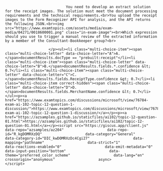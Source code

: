 <p class="card-text">
							
								You need to develop an extract solution for the receipt images. The solution must meet the document processing requirements and the technical requirements.<br>You upload the receipt images to the Form Recognizer API for analysis, and the API returns the following JSON.<br><img src="https://www.examtopics.com/assets/media/exam-media/04271/0018600001.png" class="in-exam-image"><br>Which expression should you use to trigger a manual review of the extracted information by a member of the Consultant-Bookkeeper group?<br>
							
						</p><ul><li class="multi-choice-item"><span class="multi-choice-letter" data-choice-letter="A">A.</span>documentResults.docType == "prebuilt:receipt"</li><li class="multi-choice-item"><span class="multi-choice-letter" data-choice-letter="B">B.</span>documentResults.fields.*.confidence &lt; 0.7</li><li class="multi-choice-item"><span class="multi-choice-letter" data-choice-letter="C">C.</span>documentResults.fields.ReceiptType.confidence &gt; 0.7</li><li class="multi-choice-item correct-hidden"><span class="multi-choice-letter" data-choice-letter="D">D.</span>documentResults.fields.MerchantName.confidence &lt; 0.7</li></ul><p><a href="https://www.examtopics.com/discussions/microsoft/view/76784-exam-ai-102-topic-12-question-1-discussion/">https://www.examtopics.com/discussions/microsoft/view/76784-exam-ai-102-topic-12-question-1-discussion/</a></p><p><a href="https://azsamples.github.io/staticfiles/ai102/topic-12-question-01.html">https://azsamples.github.io/staticfiles/ai102/topic-12-question-01.html</a></p><script src="https://giscus.app/client.js"                    data-repo="azsamples/az204"                    data-repo-id="R_kgDOMRXzDQ"                    data-category="General"                    data-category-id="DIC_kwDOMRXzDc4Cgi27"                    data-mapping="pathname"                    data-strict="1"                    data-reactions-enabled="0"                    data-emit-metadata="0"                    data-input-position="bottom"                    data-theme="preferred_color_scheme"                    data-lang="en"                    crossorigin="anonymous"                    async>                    </script>